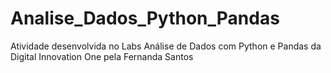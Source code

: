 # Analise_Dados_Python_Pandas
Atividade desenvolvida no Labs Análise de Dados com Python e Pandas da Digital Innovation One pela Fernanda Santos
